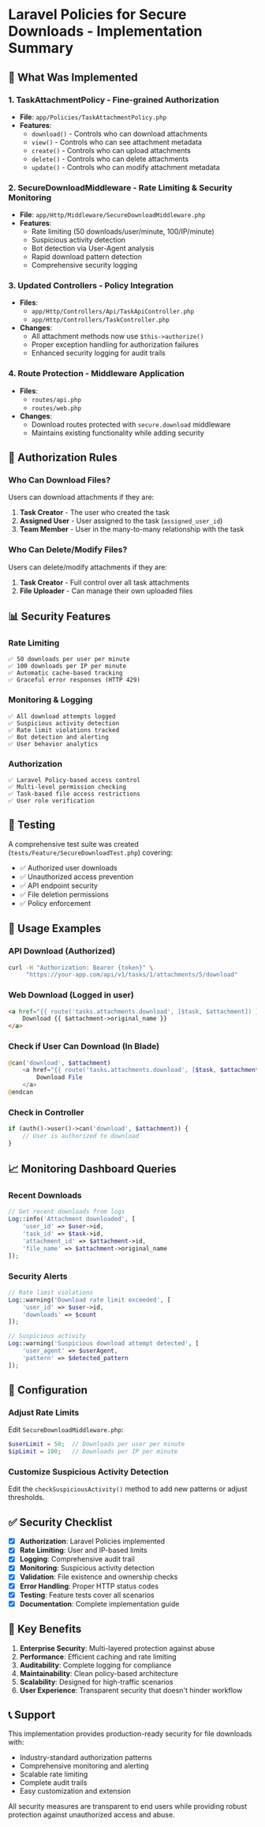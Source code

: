 # Laravel Policies for Secure Downloads - Implementation Summary

## 🔐 What Was Implemented

### 1. **TaskAttachmentPolicy** - Fine-grained Authorization
- **File**: `app/Policies/TaskAttachmentPolicy.php`
- **Features**:
  - `download()` - Controls who can download attachments
  - `view()` - Controls who can see attachment metadata
  - `create()` - Controls who can upload attachments
  - `delete()` - Controls who can delete attachments
  - `update()` - Controls who can modify attachment metadata

### 2. **SecureDownloadMiddleware** - Rate Limiting & Security Monitoring
- **File**: `app/Http/Middleware/SecureDownloadMiddleware.php`
- **Features**:
  - Rate limiting (50 downloads/user/minute, 100/IP/minute)
  - Suspicious activity detection
  - Bot detection via User-Agent analysis
  - Rapid download pattern detection
  - Comprehensive security logging

### 3. **Updated Controllers** - Policy Integration
- **Files**: 
  - `app/Http/Controllers/Api/TaskApiController.php`
  - `app/Http/Controllers/TaskController.php`
- **Changes**:
  - All attachment methods now use `$this->authorize()`
  - Proper exception handling for authorization failures
  - Enhanced security logging for audit trails

### 4. **Route Protection** - Middleware Application
- **Files**: 
  - `routes/api.php`
  - `routes/web.php`
- **Changes**:
  - Download routes protected with `secure.download` middleware
  - Maintains existing functionality while adding security

## 🔑 Authorization Rules

### Who Can Download Files?
Users can download attachments if they are:
1. **Task Creator** - The user who created the task
2. **Assigned User** - User assigned to the task (`assigned_user_id`)
3. **Team Member** - User in the many-to-many relationship with the task

### Who Can Delete/Modify Files?
Users can delete/modify attachments if they are:
1. **Task Creator** - Full control over all task attachments
2. **File Uploader** - Can manage their own uploaded files

## 📊 Security Features

### Rate Limiting
```
✅ 50 downloads per user per minute
✅ 100 downloads per IP per minute
✅ Automatic cache-based tracking
✅ Graceful error responses (HTTP 429)
```

### Monitoring & Logging
```
✅ All download attempts logged
✅ Suspicious activity detection
✅ Rate limit violations tracked
✅ Bot detection and alerting
✅ User behavior analytics
```

### Authorization
```
✅ Laravel Policy-based access control
✅ Multi-level permission checking
✅ Task-based file access restrictions
✅ User role verification
```

## 🧪 Testing

A comprehensive test suite was created (`tests/Feature/SecureDownloadTest.php`) covering:
- ✅ Authorized user downloads
- ✅ Unauthorized access prevention
- ✅ API endpoint security
- ✅ File deletion permissions
- ✅ Policy enforcement

## 🚀 Usage Examples

### API Download (Authorized)
```bash
curl -H "Authorization: Bearer {token}" \
     "https://your-app.com/api/v1/tasks/1/attachments/5/download"
```

### Web Download (Logged in user)
```html
<a href="{{ route('tasks.attachments.download', [$task, $attachment]) }}">
    Download {{ $attachment->original_name }}
</a>
```

### Check if User Can Download (In Blade)
```php
@can('download', $attachment)
    <a href="{{ route('tasks.attachments.download', [$task, $attachment]) }}">
        Download File
    </a>
@endcan
```

### Check in Controller
```php
if (auth()->user()->can('download', $attachment)) {
    // User is authorized to download
}
```

## 📈 Monitoring Dashboard Queries

### Recent Downloads
```php
// Get recent downloads from logs
Log::info('Attachment downloaded', [
    'user_id' => $user->id,
    'task_id' => $task->id,
    'attachment_id' => $attachment->id,
    'file_name' => $attachment->original_name
]);
```

### Security Alerts
```php
// Rate limit violations
Log::warning('Download rate limit exceeded', [
    'user_id' => $user->id,
    'downloads' => $count
]);

// Suspicious activity
Log::warning('Suspicious download attempt detected', [
    'user_agent' => $userAgent,
    'pattern' => $detected_pattern
]);
```

## 🔧 Configuration

### Adjust Rate Limits
Edit `SecureDownloadMiddleware.php`:
```php
$userLimit = 50;  // Downloads per user per minute
$ipLimit = 100;   // Downloads per IP per minute
```

### Customize Suspicious Activity Detection
Edit the `checkSuspiciousActivity()` method to add new patterns or adjust thresholds.

## ✅ Security Checklist

- [x] **Authorization**: Laravel Policies implemented
- [x] **Rate Limiting**: User and IP-based limits
- [x] **Logging**: Comprehensive audit trail
- [x] **Monitoring**: Suspicious activity detection
- [x] **Validation**: File existence and ownership checks
- [x] **Error Handling**: Proper HTTP status codes
- [x] **Testing**: Feature tests cover all scenarios
- [x] **Documentation**: Complete implementation guide

## 🎯 Key Benefits

1. **Enterprise Security**: Multi-layered protection against abuse
2. **Performance**: Efficient caching and rate limiting
3. **Auditability**: Complete logging for compliance
4. **Maintainability**: Clean policy-based architecture
5. **Scalability**: Designed for high-traffic scenarios
6. **User Experience**: Transparent security that doesn't hinder workflow

## 📞 Support

This implementation provides production-ready security for file downloads with:
- Industry-standard authorization patterns
- Comprehensive monitoring and alerting
- Scalable rate limiting
- Complete audit trails
- Easy customization and extension

All security measures are transparent to end users while providing robust protection against unauthorized access and abuse.